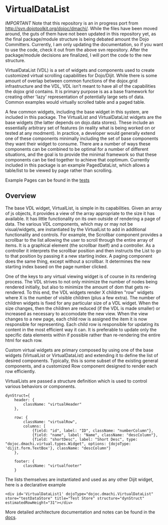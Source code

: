 # VirtualDataList

*IMPORTANT* Note that this repository is an in progress port from http://svn.dojotoolkit.org/dojoc/dmachi/.  While the files have been moved around, the guts of them have not been updated in this repository yet, as the final package/module structure is being debated amount the Dojo Committers.  Currently, I am only updating the documentation, so if you want to use the code, check it out from the above svn repository.  After the package/module decisions are finalized, I will port the code to the new structure.

VirtualDataList (VDL) is a set of widgets and components used to create customized virtual scrolling capabilities for Dojo/Dijit. While there is some amount of overlap between common functions of the dojox.grid infrastructure and the VDL, VDL isn't meant to have all of the capabilities the dojox grid contains.  It is primary purpose is as a base framework for creating other 'lazy' representation of potentially large sets of data.  Common examples would virtually scrolled table and a paged table.

A few common widgets, including the base widget in this system, are included in this package.  The VirtualList and VirtualDataList widgets are the base widgets (the latter depends on dojo.data stores). These include an essentially arbitrary set of features (in reality what is being worked on or tested at any modment).  In practice, a developer would generally extend one of these components minimally including the set of base components they want their widget to consume.  There are a number of ways these components can be combined to be optimal for a number of different situations, and the goal is to provide the minimal framework so that these components can be tied together to achieve that ooptimum.  Currently included in this package is an example PagedDataList, which allows a table/list to be viewed by page rather than scrolling.  

Example Pages can be found in the [tests](dmachi/virtual-datalist/tree/master/tests/)

## Overview

The base VDL widget, VirtualList, is simple in its capabilities.  Given an array of js objects, it provides a view of the array appropriate to the size it has available.  It has little functionality on its own outside of rendering a page of data.  The various VDL components, which may or may not be visual/widgets, are instantiated by the VirtualList to add in additional functionality and controls. For example, the Scrollbar component provides a scrollbar to the list allowing the user to scroll through the entire array of items.  It is a graphical element (the scrollbar itself) and a controller. As a controller it interprets the scrollbar position and then instructs the List to go to that position by passing it a new starting index.  A paging component does the same thing, except without a scrollbar. It determines the new starting index based on the page number clicked.  

One of the keys to any virtual viewing widget is of course in its rendering process. The VDL strives to not only minimize the number of nodes being rendered initially, but also to minimize the amount of dom that gets re-rendered.  To this end, the VDL widgets render X children "row" widgets where X is the number of visible children (plus a few extra).  The number of children widgets is fixed for any particular size of a VDL widget. When the size changes, then the children are reduced (if the VDL is made smaller) or increased as necessary to accomodate the new view.  When the view changes to a new page, each child row is assigned the item it is now responsible for representing.  Each child row is responsible for updating its content in the most efficient way it can.  It is preferable to update only the specific data elements within if possible rather than re-rendering the entire html for each row. 

Custom virtual widgets are primary composed by using one of the base widgets (VirtualList or VirtualDataList) and extending it to define the list of desired components.  Typically, this is some subset of the existing general components, and a customized Row component designed to render each row efficiently. 

VirtualLists are passed a structure definition which is used to control various behaviors or components.  

    dynStruct={
        header: {
            className: "virtualHeader"
        },

        row: {
            className: "virtualRow",
            columns: [
                {field: "id", label: "ID", className: "numberColumn"},
                {field: "name", label: "Name", className: "descColumn"},
                {field: "shortDesc", label: "Short Desc", type: "dojoc.dmachi.virtual.types.Widget", options: {dojoType: 'dijit.form.TextBox'}, className: "descColumn"}
        },

        footer: {
            className: "virtualfooter"
        }

The lists themselves are instantiated and used as any other Dijit widget, here is a declarative example

    <div id='VirtualDataList1' dojoType="dojoc.dmachi.VirtualDataList" store="testDataStore" title="Test Store" structure="dynStruct" estimatedRowHeight="31"></div> 

More detailed architecture documentation and notes can be found in the [docs](dmachi/virtual-datalist/tree/master/lib/docs).

